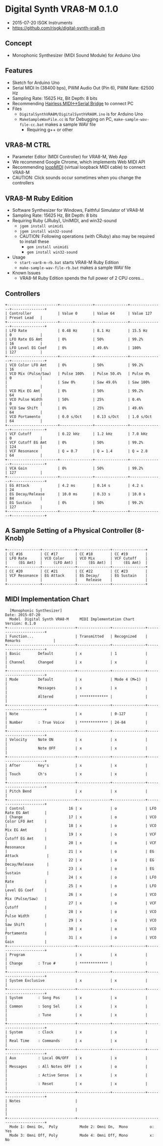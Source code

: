 # Digital Synth VRA8-M 0.1.0

- 2015-07-20 ISGK Instruments
- <https://github.com/risgk/digital-synth-vra8-m>

## Concept

- Monophonic Synthesizer (MIDI Sound Module) for Arduino Uno

## Features

- Sketch for Arduino Uno
- Serial MIDI In (38400 bps), PWM Audio Out (Pin 6), PWM Rate: 62500 Hz
- Sampling Rate: 15625 Hz, Bit Depth: 8 bits
- Recommending [Hairless MIDI<->Serial Bridge](http://projectgus.github.io/hairless-midiserial/) to connect PC
- Files
    - `DigitalSynthVRA8M/DigitalSynthVRA8M.ino` is for Arduino Uno
    - `MakeSampleWavFile.cc` is for Debugging on PC, `make-sample-wav-file-cc.bat` makes a sample WAV file
        - Requiring g++ or other

## VRA8-M CTRL

- Parameter Editor (MIDI Controller) for VRA8-M, Web App
- We recommend Google Chrome, which implements Web MIDI API
- Recommending [loopMIDI](http://www.tobias-erichsen.de/software/loopmidi.html) (virtual loopback MIDI cable) to connect VRA8-M
- CAUTION: Click sounds occur sometimes when you change the controllers

## VRA8-M Ruby Edition

- Software Synthesizer for Windows, Faithful Simulator of VRA8-M
- Sampling Rate: 15625 Hz, Bit Depth: 8 bits
- Requiring Ruby (JRuby), UniMIDI, and win32-sound
    - `jgem install unimidi`
    - `jgem install win32-sound`
    - CAUTION: Following operations (with CRuby) also may be required to install these
        - `gem install unimidi`
        - `gem install win32-sound`
- Usage
    - `start-var8-m-rb.bat` starts VRA8-M Ruby Edition
    - `make-sample-wav-file-rb.bat` makes a sample WAV file
- Known Issues
    - VRA8-M Ruby Edition spends the full power of 2 CPU cores...

## Controllers

    +-----------------------+---------------+---------------+---------------+---------------+
    | Controller            | Value 0       | Value 64      | Value 127     | Preset Lead   |
    +-----------------------+---------------+---------------+---------------+---------------+
    | LFO Rate              | 0.48 Hz       | 8.1 Hz        | 15.5 Hz       | 0             |
    | LFO Rate EG Amt       | 0%            | 50%           | 99.2%         | 16            |
    | LFO Level EG Coef     | 0%            | 49.6%         | 100%          | 127           |
    +-----------------------+---------------+---------------+---------------+---------------+
    | VCO Color LFO Amt     | 0%            | 50%           | 99.2%         | 16            |
    | VCO Mix (Pulse/Saw)   | Pulse 100%    | Pulse 50.4%   | Pulse 0%      | 0             |
    |                       | Saw 0%        | Saw 49.6%     | Saw 100%      |               |
    | VCO Mix EG Amt        | 0%            | 50%           | 99.2%         | 64            |
    | VCO Pulse Width       | 50%           | 25%           | 0.4%          | 0             |
    | VCO Saw Shift         | 0%            | 25%           | 49.6%         | 64            |
    | VCO Portamento        | 0.0 s/Oct     | 0.13 s/Oct    | 1.0 s/Oct     | 64            |
    +-----------------------+---------------+---------------+---------------+---------------+
    | VCF Cutoff            | 0.22 kHz      | 1.2 kHz       | 7.0 kHz       | 0             |
    | VCF Cutoff EG Amt     | 0%            | 50%           | 99.2%         | 124           |
    | VCF Resonance         | Q = 0.7       | Q = 1.4       | Q = 2.8       | 64            |
    +-----------------------+---------------+---------------+---------------+---------------+
    | VCA Gain              | 0%            | 50%           | 99.2%         | 127           |
    +-----------------------+---------------+---------------+---------------+---------------+
    | EG Attack             | 4.2 ms        | 0.14 s        | 4.2 s         | 24            |
    | EG Decay/Release      | 10.0 ms       | 0.33 s        | 10.0 s        | 84            |
    | EG Sustain            | 0%            | 50%           | 99.2%         | 127           |
    +-----------------------+---------------+---------------+---------------+---------------+

## A Sample Setting of a Physical Controller (8-Knob)

    +---------------+---------------+---------------+---------------+
    | CC #16        | CC #17        | CC #18        | CC #19        |
    | LFO Rate      | VCO Color     | VCO Mix       | VCF Cutoff    |
    |     (EG Amt)  |     (LFO Amt) |     (EG Amt)  |     (EG Amt)  |
    +---------------+---------------+---------------+---------------+
    | CC #20        | CC #21        | CC #22        | CC #23        |
    | VCF Resonance | EG Attack     | EG Decay/     | EG Sustain    |
    |               |               |    Release    |               |
    +---------------+---------------+---------------+---------------+

## MIDI Implementation Chart

      [Monophonic Synthesizer]                                        Date: 2015-07-20       
      Model  Digital Synth VRA8-M     MIDI Implementation Chart       Version: 0.1.0         
    +-------------------------------+---------------+---------------+-----------------------+
    | Function...                   | Transmitted   | Recognized    | Remarks               |
    +-------------------------------+---------------+---------------+-----------------------+
    | Basic        Default          | x             | 1             |                       |
    | Channel      Changed          | x             | x             |                       |
    +-------------------------------+---------------+---------------+-----------------------+
    | Mode         Default          | x             | Mode 4 (M=1)  |                       |
    |              Messages         | x             | x             |                       |
    |              Altered          | ************* |               |                       |
    +-------------------------------+---------------+---------------+-----------------------+
    | Note                          | x             | 0-127         |                       |
    | Number       : True Voice     | ************* | 24-84         |                       |
    +-------------------------------+---------------+---------------+-----------------------+
    | Velocity     Note ON          | x             | x             |                       |
    |              Note OFF         | x             | x             |                       |
    +-------------------------------+---------------+---------------+-----------------------+
    | After        Key's            | x             | x             |                       |
    | Touch        Ch's             | x             | x             |                       |
    +-------------------------------+---------------+---------------+-----------------------+
    | Pitch Bend                    | x             | x             |                       |
    +-------------------------------+---------------+---------------+-----------------------+
    | Control                    16 | x             | o             | LFO Rate EG Amt       |
    | Change                     17 | x             | o             | VCO Color LFO Amt     |
    |                            18 | x             | o             | VCO Mix EG Amt        |
    |                            19 | x             | o             | VCF Cutoff EG Amt     |
    |                            20 | x             | o             | VCF Resonance         |
    |                            21 | x             | o             | EG Attack             |
    |                            22 | x             | o             | EG Decay/Release      |
    |                            23 | x             | o             | EG Sustain            |
    |                            24 | x             | o             | LFO Rate              |
    |                            25 | x             | o             | LFO Level EG Coef     |
    |                            26 | x             | o             | VCO Mix (Pulse/Saw)   |
    |                            27 | x             | o             | VCF Cutoff            |
    |                            28 | x             | o             | VCO Pulse Width       |
    |                            29 | x             | o             | VCO Saw Shift         |
    |                            30 | x             | o             | VCO Portamento        |
    |                            31 | x             | o             | VCO Gain              |
    +-------------------------------+---------------+---------------+-----------------------+
    | Program                       | x             | x             |                       |
    | Change       : True #         | ************* |               |                       |
    +-------------------------------+---------------+---------------+-----------------------+
    | System Exclusive              | x             | x             |                       |
    +-------------------------------+---------------+---------------+-----------------------+
    | System       : Song Pos       | x             | x             |                       |
    | Common       : Song Sel       | x             | x             |                       |
    |              : Tune           | x             | x             |                       |
    +-------------------------------+---------------+---------------+-----------------------+
    | System       : Clock          | x             | x             |                       |
    | Real Time    : Commands       | x             | x             |                       |
    +-------------------------------+---------------+---------------+-----------------------+
    | Aux          : Local ON/OFF   | x             | x             |                       |
    | Messages     : All Notes OFF  | x             | o             |                       |
    |              : Active Sense   | x             | x             |                       |
    |              : Reset          | x             | x             |                       |
    +-------------------------------+---------------+---------------+-----------------------+
    | Notes                         |                                                       |
    |                               |                                                       |
    +-------------------------------+-------------------------------------------------------+
      Mode 1: Omni On,  Poly          Mode 2: Omni On,  Mono          o: Yes                 
      Mode 3: Omni Off, Poly          Mode 4: Omni Off, Mono          x: No                  
